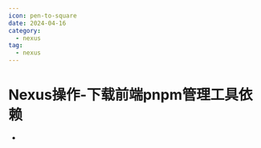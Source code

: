 ```yaml
---
icon: pen-to-square
date: 2024-04-16
category:
  - nexus
tag:
  - nexus
---
```

# Nexus操作-下载前端pnpm管理工具依赖

- 